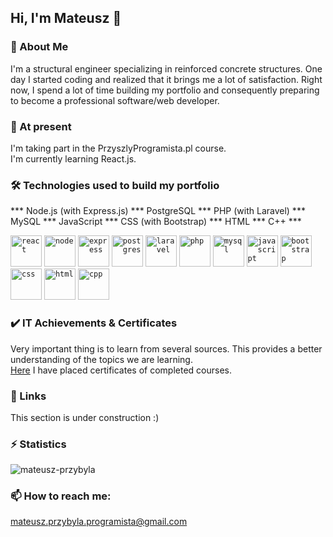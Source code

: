 ## Hi, I'm Mateusz 👋

### 🚀 About Me
I'm a structural engineer specializing in reinforced concrete structures. One day I started coding and realized that it brings me a lot of satisfaction.
Right now, I spend a lot of time building my portfolio and consequently preparing to become a professional software/web developer.

### 🌱 At present
I'm taking part in the PrzyszlyProgramista.pl course.\
I'm currently learning React.js.

### 🛠 Technologies used to build my portfolio
*** Node.js (with Express.js) *** PostgreSQL *** PHP (with Laravel) *** MySQL *** JavaScript *** CSS (with Bootstrap) *** HTML *** C++ ***

<code><img src="https://cdn.jsdelivr.net/gh/devicons/devicon@latest/icons/react/react-original-wordmark.svg" alt="react" width="50" height="50" /></code>
<code><img src="https://cdn.jsdelivr.net/gh/devicons/devicon@latest/icons/nodejs/nodejs-original-wordmark.svg" alt="node" width="50" height="50" /></code>
<code><img src="https://cdn.jsdelivr.net/gh/devicons/devicon@latest/icons/express/express-original-wordmark.svg" alt="express" width="50" height="50" /></code>
<code><img src="https://cdn.jsdelivr.net/gh/devicons/devicon@latest/icons/postgresql/postgresql-original-wordmark.svg" alt="postgres" width="50" height="50" /></code>
<code><img src="https://cdn.jsdelivr.net/gh/devicons/devicon@latest/icons/laravel/laravel-original.svg" alt="laravel" width="50" height="50" /></code>
<code><img src="https://devicon-website.vercel.app/api/php/original.svg" alt="php" width="50" height="50" /></code>
<code><img src="https://cdn.jsdelivr.net/gh/devicons/devicon@latest/icons/mysql/mysql-original-wordmark.svg" alt="mysql" width="50" height="50" /></code>
<code><img src="https://cdn.jsdelivr.net/gh/devicons/devicon@latest/icons/javascript/javascript-plain.svg" alt="javascript" width="50" height="50" /></code>
<code><img src="https://cdn.jsdelivr.net/gh/devicons/devicon@latest/icons/bootstrap/bootstrap-original-wordmark.svg" alt="bootstrap" width="50" height="50" /></code>
<code><img src="https://cdn.jsdelivr.net/gh/devicons/devicon@latest/icons/css3/css3-plain-wordmark.svg" alt="css" width="50" height="50" /></code>
<code><img src="https://cdn.jsdelivr.net/gh/devicons/devicon@latest/icons/html5/html5-plain-wordmark.svg" alt="html" width="50" height="50" /></code>
<code><img src="https://cdn.jsdelivr.net/gh/devicons/devicon@latest/icons/cplusplus/cplusplus-original.svg" alt="cpp" width="50" height="50" /></code>

### ✔️ IT Achievements & Certificates
Very important thing is to learn from several sources. This provides a better understanding of the topics we are learning.\
[Here](https://github.com/mateusz-przybyla/My-Certificates.git) I have placed certificates of completed courses.

### 🔗 Links
This section is under construction :)

### ⚡️ Statistics
<p><img src="https://github-readme-stats.vercel.app/api/top-langs?username=mateusz-przybyla&show_icons=true&theme=dark&title_color=fda5f6&text_color=ffffff&hide_border=true&locale=en&layout=compact" alt="mateusz-przybyla" /></p>

### 📫 How to reach me:
mateusz.przybyla.programista@gmail.com
